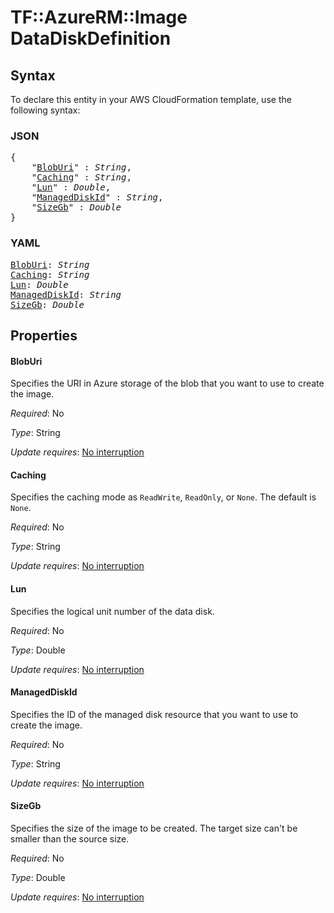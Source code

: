 # TF::AzureRM::Image DataDiskDefinition

## Syntax

To declare this entity in your AWS CloudFormation template, use the following syntax:

### JSON

<pre>
{
    "<a href="#bloburi" title="BlobUri">BlobUri</a>" : <i>String</i>,
    "<a href="#caching" title="Caching">Caching</a>" : <i>String</i>,
    "<a href="#lun" title="Lun">Lun</a>" : <i>Double</i>,
    "<a href="#manageddiskid" title="ManagedDiskId">ManagedDiskId</a>" : <i>String</i>,
    "<a href="#sizegb" title="SizeGb">SizeGb</a>" : <i>Double</i>
}
</pre>

### YAML

<pre>
<a href="#bloburi" title="BlobUri">BlobUri</a>: <i>String</i>
<a href="#caching" title="Caching">Caching</a>: <i>String</i>
<a href="#lun" title="Lun">Lun</a>: <i>Double</i>
<a href="#manageddiskid" title="ManagedDiskId">ManagedDiskId</a>: <i>String</i>
<a href="#sizegb" title="SizeGb">SizeGb</a>: <i>Double</i>
</pre>

## Properties

#### BlobUri

Specifies the URI in Azure storage of the blob that you want to use to create the image.

_Required_: No

_Type_: String

_Update requires_: [No interruption](https://docs.aws.amazon.com/AWSCloudFormation/latest/UserGuide/using-cfn-updating-stacks-update-behaviors.html#update-no-interrupt)

#### Caching

Specifies the caching mode as `ReadWrite`, `ReadOnly`, or `None`. The default is `None`.

_Required_: No

_Type_: String

_Update requires_: [No interruption](https://docs.aws.amazon.com/AWSCloudFormation/latest/UserGuide/using-cfn-updating-stacks-update-behaviors.html#update-no-interrupt)

#### Lun

Specifies the logical unit number of the data disk.

_Required_: No

_Type_: Double

_Update requires_: [No interruption](https://docs.aws.amazon.com/AWSCloudFormation/latest/UserGuide/using-cfn-updating-stacks-update-behaviors.html#update-no-interrupt)

#### ManagedDiskId

Specifies the ID of the managed disk resource that you want to use to create the image.

_Required_: No

_Type_: String

_Update requires_: [No interruption](https://docs.aws.amazon.com/AWSCloudFormation/latest/UserGuide/using-cfn-updating-stacks-update-behaviors.html#update-no-interrupt)

#### SizeGb

Specifies the size of the image to be created. The target size can't be smaller than the source size.

_Required_: No

_Type_: Double

_Update requires_: [No interruption](https://docs.aws.amazon.com/AWSCloudFormation/latest/UserGuide/using-cfn-updating-stacks-update-behaviors.html#update-no-interrupt)

